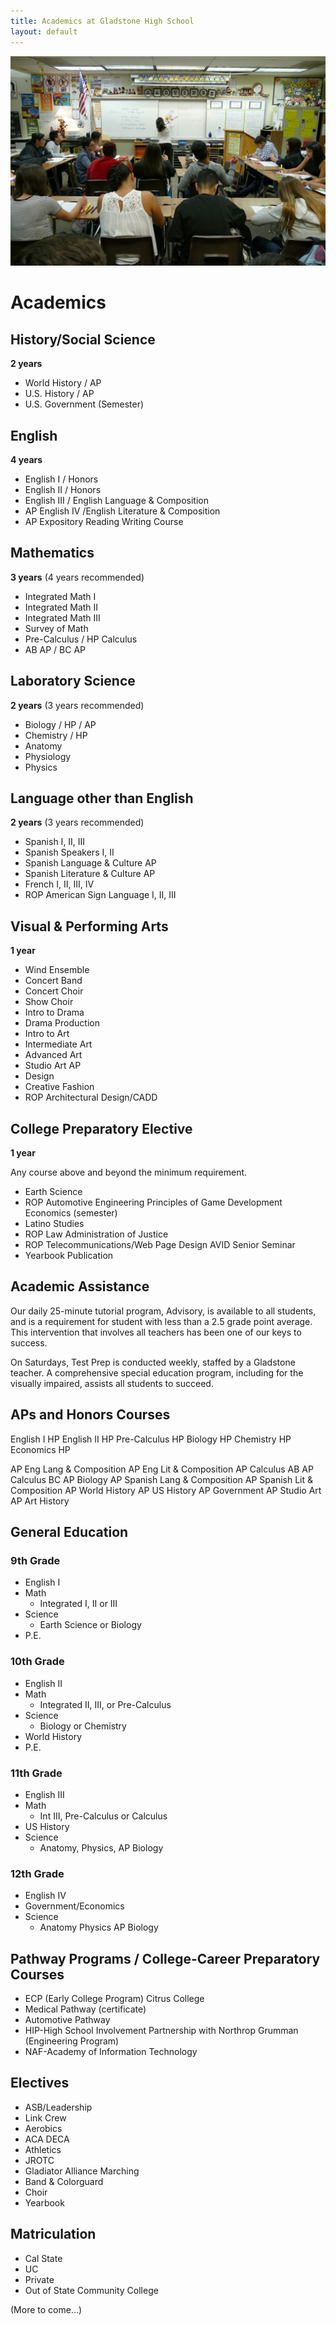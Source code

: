 ```yaml
---
title: Academics at Gladstone High School
layout: default
---
```


![](/images/campus/p1250185.jpg)

# Academics

## History/Social Science

**2 years**

* World History / AP
* U.S. History / AP
* U.S. Government (Semester)

## English

**4 years**

* English I / Honors
* English II / Honors
* English III / English Language & Composition
* AP English IV /English Literature & Composition
* AP Expository Reading Writing Course

## Mathematics

**3 years** (4 years recommended)

* Integrated Math I
* Integrated Math II
* Integrated Math III
* Survey of Math
* Pre-Calculus / HP Calculus
* AB AP / BC AP

## Laboratory Science

**2 years** (3 years recommended)

* Biology / HP / AP 
* Chemistry / HP
* Anatomy
* Physiology
* Physics

## Language other than English

**2 years** (3 years recommended)

* Spanish I, II, III
* Spanish Speakers I, II
* Spanish Language & Culture AP
* Spanish Literature & Culture AP
* French I, II, III, IV
* ROP American Sign Language I, II, III

## Visual & Performing Arts

**1 year**

* Wind Ensemble
* Concert Band
* Concert Choir
* Show Choir
* Intro to Drama
* Drama Production
* Intro to Art
* Intermediate Art
* Advanced Art
* Studio Art AP
* Design
* Creative Fashion
* ROP Architectural Design/CADD

## College Preparatory Elective

**1 year**

Any course above and beyond the minimum requirement.

* Earth Science
* ROP Automotive Engineering Principles of Game Development Economics (semester)
* Latino Studies
* ROP Law Administration of Justice
* ROP Telecommunications/Web Page Design AVID Senior Seminar
* Yearbook Publication

## Academic Assistance

Our daily 25-minute tutorial program, Advisory, is available to all students, and is a requirement for student with less than a 2.5 grade point average. This intervention that involves all teachers has been one of our keys to success.

On Saturdays, Test Prep is conducted weekly, staffed by a Gladstone teacher. A comprehensive special education program, including for the visually impaired, assists all students to succeed.

## APs and Honors Courses

English I HP
English II HP
Pre-Calculus HP
Biology HP
Chemistry HP
Economics HP

AP Eng Lang & Composition AP Eng Lit & Composition AP Calculus AB
AP Calculus BC
AP Biology
AP Spanish Lang & Composition AP Spanish Lit & Composition AP World History
AP US History
AP Government
AP Studio Art
AP Art History

## General Education

### 9th Grade
* English I
* Math
  * Integrated I, II or III
* Science
  * Earth Science or Biology
* P.E.

### 10th Grade
* English II
* Math
  * Integrated II, III, or Pre-Calculus
* Science
  * Biology or Chemistry
* World History
* P.E.

### 11th Grade
* English III
* Math
  * Int III, Pre-Calculus or Calculus
* US History
* Science
  * Anatomy, Physics, AP Biology

### 12th Grade
* English IV
* Government/Economics
* Science
  * Anatomy Physics AP Biology

## Pathway Programs / College-Career Preparatory Courses
* ECP (Early College Program) Citrus College
* Medical Pathway (certificate)
* Automotive Pathway
* HIP-High School Involvement Partnership with Northrop Grumman (Engineering Program)
* NAF-Academy of Information Technology

## Electives
* ASB/Leadership
* Link Crew
* Aerobics
* ACA DECA
* Athletics
* JROTC
* Gladiator Alliance Marching
* Band & Colorguard
* Choir
* Yearbook

## Matriculation
* Cal State
* UC
* Private
* Out of State Community College

(More to come…)
